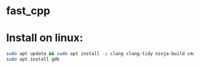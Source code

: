 # fast_cpp

# Install on linux:

```bash
sudo apt update && sudo apt install -y clang clang-tidy ninja-build cmake
sudo apt install gdb
```